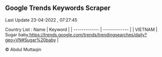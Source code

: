 

## Google Trends Keywords Scraper 
 
Last Update 23-04-2022 , 07:27:45

Country List :
 Name  | Keyword |
| ------------- | ------------- |
| VIETNAM | Sugar baby,https://trends.google.com/trends/trendingsearches/daily?geo=VN#Sugar%20baby |



© Abdul Muttaqin 
